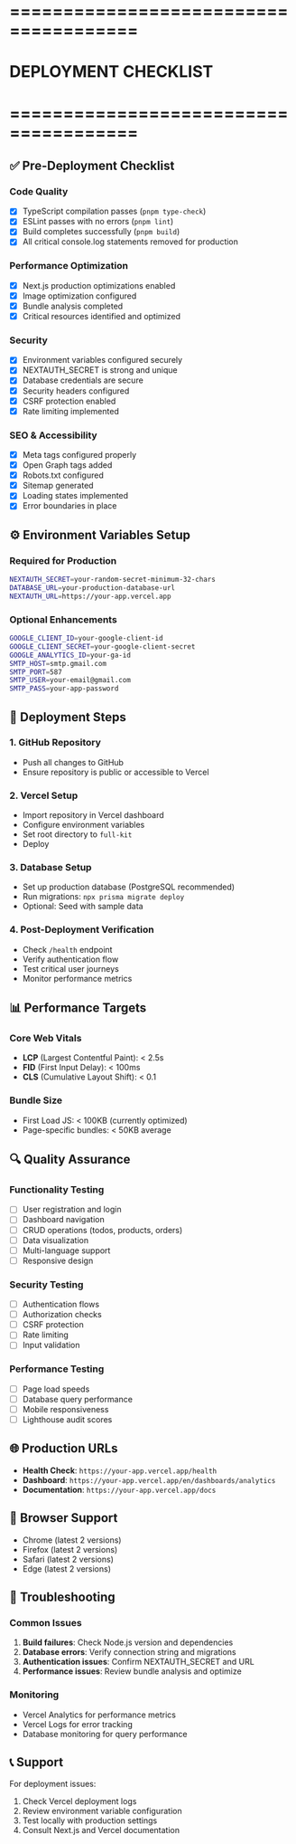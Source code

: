 # ======================================
# DEPLOYMENT CHECKLIST
# ======================================

## ✅ Pre-Deployment Checklist

### Code Quality
- [x] TypeScript compilation passes (`pnpm type-check`)
- [x] ESLint passes with no errors (`pnpm lint`)
- [x] Build completes successfully (`pnpm build`)
- [x] All critical console.log statements removed for production

### Performance Optimization
- [x] Next.js production optimizations enabled
- [x] Image optimization configured
- [x] Bundle analysis completed
- [x] Critical resources identified and optimized

### Security
- [x] Environment variables configured securely
- [x] NEXTAUTH_SECRET is strong and unique
- [x] Database credentials are secure
- [x] Security headers configured
- [x] CSRF protection enabled
- [x] Rate limiting implemented

### SEO & Accessibility
- [x] Meta tags configured properly
- [x] Open Graph tags added
- [x] Robots.txt configured
- [x] Sitemap generated
- [x] Loading states implemented
- [x] Error boundaries in place

## ⚙️ Environment Variables Setup

### Required for Production
```bash
NEXTAUTH_SECRET=your-random-secret-minimum-32-chars
DATABASE_URL=your-production-database-url
NEXTAUTH_URL=https://your-app.vercel.app
```

### Optional Enhancements
```bash
GOOGLE_CLIENT_ID=your-google-client-id
GOOGLE_CLIENT_SECRET=your-google-client-secret
GOOGLE_ANALYTICS_ID=your-ga-id
SMTP_HOST=smtp.gmail.com
SMTP_PORT=587
SMTP_USER=your-email@gmail.com
SMTP_PASS=your-app-password
```

## 🚀 Deployment Steps

### 1. GitHub Repository
- Push all changes to GitHub
- Ensure repository is public or accessible to Vercel

### 2. Vercel Setup
- Import repository in Vercel dashboard
- Configure environment variables
- Set root directory to `full-kit`
- Deploy

### 3. Database Setup
- Set up production database (PostgreSQL recommended)
- Run migrations: `npx prisma migrate deploy`
- Optional: Seed with sample data

### 4. Post-Deployment Verification
- Check `/health` endpoint
- Verify authentication flow
- Test critical user journeys
- Monitor performance metrics

## 📊 Performance Targets

### Core Web Vitals
- **LCP** (Largest Contentful Paint): < 2.5s
- **FID** (First Input Delay): < 100ms
- **CLS** (Cumulative Layout Shift): < 0.1

### Bundle Size
- First Load JS: < 100KB (currently optimized)
- Page-specific bundles: < 50KB average

## 🔍 Quality Assurance

### Functionality Testing
- [ ] User registration and login
- [ ] Dashboard navigation
- [ ] CRUD operations (todos, products, orders)
- [ ] Data visualization
- [ ] Multi-language support
- [ ] Responsive design

### Security Testing
- [ ] Authentication flows
- [ ] Authorization checks
- [ ] CSRF protection
- [ ] Rate limiting
- [ ] Input validation

### Performance Testing
- [ ] Page load speeds
- [ ] Database query performance
- [ ] Mobile responsiveness
- [ ] Lighthouse audit scores

## 🌐 Production URLs

- **Health Check**: `https://your-app.vercel.app/health`
- **Dashboard**: `https://your-app.vercel.app/en/dashboards/analytics`
- **Documentation**: `https://your-app.vercel.app/docs`

## 📱 Browser Support

- Chrome (latest 2 versions)
- Firefox (latest 2 versions)
- Safari (latest 2 versions)
- Edge (latest 2 versions)

## 🔧 Troubleshooting

### Common Issues
1. **Build failures**: Check Node.js version and dependencies
2. **Database errors**: Verify connection string and migrations
3. **Authentication issues**: Confirm NEXTAUTH_SECRET and URL
4. **Performance issues**: Review bundle analysis and optimize

### Monitoring
- Vercel Analytics for performance metrics
- Vercel Logs for error tracking
- Database monitoring for query performance

## 📞 Support

For deployment issues:
1. Check Vercel deployment logs
2. Review environment variable configuration
3. Test locally with production settings
4. Consult Next.js and Vercel documentation
